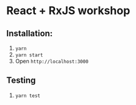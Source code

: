 # React + RxJS workshop

## Installation:
1. `yarn`
2. `yarn start`
3. Open `http://localhost:3000`

## Testing
1. `yarn test`